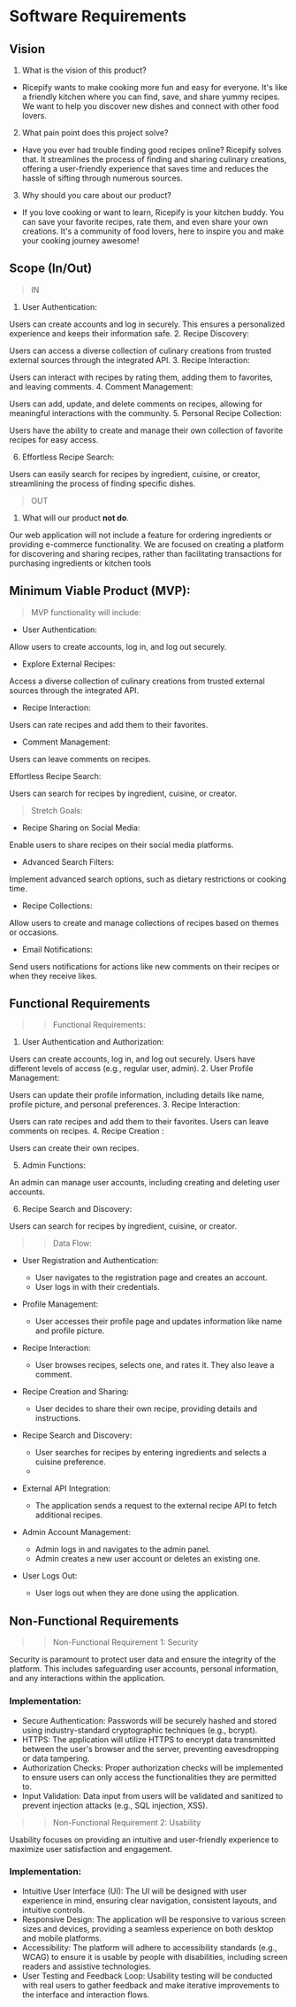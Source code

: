 # Software Requirements
## Vision
1. What is the vision of this product? 
 - Ricepify wants to make cooking more fun and easy for everyone. It's like a friendly kitchen where you can find, save, and share yummy recipes. We want to help you discover new dishes and connect with other food lovers.
2. What pain point does this project solve?
 - Have you ever had trouble finding good recipes online? Ricepify solves that. It streamlines the process of finding and sharing culinary creations, offering a user-friendly experience that saves time and reduces the hassle of sifting through numerous sources.
3. Why should you care about our product?
 - If you love cooking or want to learn, Ricepify is your kitchen buddy. You can save your favorite recipes, rate them, and even share your own creations. It's a community of food lovers, here to inspire you and make your cooking journey awesome!

## Scope (In/Out)
> IN
1. User Authentication:

Users can create accounts and log in securely. This ensures a personalized experience and keeps their information safe.
2. Recipe Discovery:

Users can access a diverse collection of culinary creations from trusted external sources through the integrated API.
3. Recipe Interaction:

Users can interact with recipes by rating them, adding them to favorites, and leaving comments.
4. Comment Management:

Users can add, update, and delete comments on recipes, allowing for meaningful interactions with the community.
5. Personal Recipe Collection:

Users have the ability to create and manage their own collection of favorite recipes for easy access.

6. Effortless Recipe Search:

Users can easily search for recipes by ingredient, cuisine, or creator, streamlining the process of finding specific dishes.

> OUT
1. What will our product **not do**.

Our web application will not include a feature for ordering ingredients or providing e-commerce functionality. We are focused on creating a platform for discovering and sharing recipes, rather than facilitating transactions for purchasing ingredients or kitchen tools

## Minimum Viable Product (MVP):
> MVP functionality will include:

- User Authentication:

Allow users to create accounts, log in, and log out securely.
- Explore External Recipes:

Access a diverse collection of culinary creations from trusted external sources through the integrated API.
- Recipe Interaction:

Users can rate recipes and add them to their favorites.
- Comment Management:

Users can leave comments on recipes.

Effortless Recipe Search:

Users can search for recipes by ingredient, cuisine, or creator.

> Stretch Goals:

- Recipe Sharing on Social Media:

Enable users to share recipes on their social media platforms.
- Advanced Search Filters:

Implement advanced search options, such as dietary restrictions or cooking time.
- Recipe Collections:

Allow users to create and manage collections of recipes based on themes or occasions.
- Email Notifications:

Send users notifications for actions like new comments on their recipes or when they receive likes.


## Functional Requirements

>> Functional Requirements:

1. User Authentication and Authorization:

Users can create accounts, log in, and log out securely.
Users have different levels of access (e.g., regular user, admin).
2. User Profile Management:

Users can update their profile information, including details like name, profile picture, and personal preferences.
3. Recipe Interaction:

Users can rate recipes and add them to their favorites.
Users can leave comments on recipes.
4. Recipe Creation :

Users can create their own recipes.

5. Admin Functions:

An admin can manage user accounts, including creating and deleting user accounts.

6. Recipe Search and Discovery:

Users can search for recipes by ingredient, cuisine, or creator.

>> Data Flow:

- User Registration and Authentication:

   - User navigates to the registration page and creates an account.
   - User logs in with their credentials.
- Profile Management:

   - User accesses their profile page and updates information like name and profile picture.
- Recipe Interaction:

   - User browses recipes, selects one, and rates it. They also leave a comment.
- Recipe Creation and Sharing:

   - User decides to share their own recipe, providing details and instructions.
- Recipe Search and Discovery:

  - User searches for recipes by entering ingredients and selects a cuisine preference.
  - 
- External API Integration:

   - The application sends a request to the external recipe API to fetch additional recipes.
- Admin Account Management:

   - Admin logs in and navigates to the admin panel.
   - Admin creates a new user account or deletes an existing one.
- User Logs Out:

   - User logs out when they are done using the application.



## Non-Functional Requirements

>> Non-Functional Requirement 1: Security

Security is paramount to protect user data and ensure the integrity of the platform. This includes safeguarding user accounts, personal information, and any interactions within the application.

### Implementation:

- Secure Authentication: Passwords will be securely hashed and stored using industry-standard cryptographic techniques (e.g., bcrypt).
- HTTPS: The application will utilize HTTPS to encrypt data transmitted between the user's browser and the server, preventing eavesdropping or data tampering.
- Authorization Checks: Proper authorization checks will be implemented to ensure users can only access the functionalities they are permitted to.
- Input Validation: Data input from users will be validated and sanitized to prevent injection attacks (e.g., SQL injection, XSS).

>> Non-Functional Requirement 2: Usability

 Usability focuses on providing an intuitive and user-friendly experience to maximize user satisfaction and engagement.

### Implementation:

- Intuitive User Interface (UI): The UI will be designed with user experience in mind, ensuring clear navigation, consistent layouts, and intuitive controls.
- Responsive Design: The application will be responsive to various screen sizes and devices, providing a seamless experience on both desktop and mobile platforms.
- Accessibility: The platform will adhere to accessibility standards (e.g., WCAG) to ensure it is usable by people with disabilities, including screen readers and assistive technologies.
- User Testing and Feedback Loop: Usability testing will be conducted with real users to gather feedback and make iterative improvements to the interface and interaction flows.